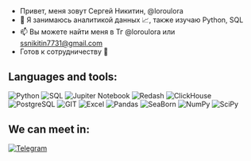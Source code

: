 ##
- Привет, меня зовут Сергей Никитин, @loroulora
- 👀 Я занимаюсь аналитикой данных  📈, также изучаю Python, SQL
- 📫 Вы можете найти меня в Тг @loroulora или ssnikitin7731@gmail.com
- Готов к сотрудничеству 🤝

## Languages and tools:
![Python](https://img.shields.io/badge/-Python-yellow?style=flat-square&logo=Python)
![SQL](https://img.shields.io/badge/-SQL-brightgreen?style=flat-square&logo=SQL)
![Jupiter Notebook](https://img.shields.io/badge/-JupiterNotebook-orange?style=flat-square&logo=JupiterNotebook)
![Redash](https://img.shields.io/badge/-Redash-red?style=flat-square&logo=Redash)
![ClickHouse](https://img.shields.io/badge/-ClickHouse-grey?style=flat-square&logo=ClickHouse)
![PostgreSQL](https://img.shields.io/badge/-PostgreSQL-white?style=flat-square&logo=PostgreSQL)
![GIT](https://img.shields.io/badge/-GIT-white?style=flat-square&logo=GIT)
![Excel](https://img.shields.io/badge/-EXCEL-brightgreen?style=flat-square&logo=Excel)
![Pandas](https://img.shields.io/badge/-Pandas-yellow?style=flat-square&logo=Pandas)
![SeaBorn](https://img.shields.io/badge/-SeaBorn-blue?style=flat-square&logo=SeaBorn)
![NumPy](https://img.shields.io/badge/-NumPy-blue?style=flat-square&logo=NumPy)
![SciPy](https://img.shields.io/badge/-SciPy-blue?style=flat-square&logo=SciPy)


## We can meet in:
[![Telegram](https://img.shields.io/badge/-Telegram-blue?style=social&logo=telegram)](https://t.me/loroulora)

<!---
loroulora/loroulora is a ✨ special ✨ repository because its `README.md` (this file) appears on your GitHub profile.
You can click the Preview link to take a look at your changes.
--->
